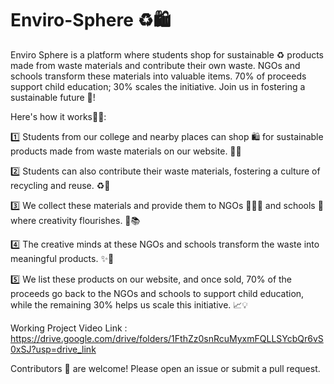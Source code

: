 # Enviro-Sphere ♻️🛍️
Enviro Sphere is a platform where students shop for sustainable ♻️ products made from waste materials and contribute their own waste. NGOs and schools transform these materials into valuable items. 70% of proceeds support child education; 30% scales the initiative. Join us in fostering a sustainable future 🔮!

Here's how it works👷🏻:

1️⃣ Students from our college and nearby places can shop 🛍️ for sustainable products made from waste materials on our website. 🛒💚

2️⃣ Students can also contribute their waste materials, fostering a culture of recycling and reuse. ♻️🌱

3️⃣ We collect these materials and provide them to NGOs 🧑🏻‍🏫 and schools 🏫 where creativity flourishes. 🎨📚

4️⃣ The creative minds at these NGOs and schools transform the waste into meaningful products. ✨🌟

5️⃣ We list these products on our website, and once sold, 70% of the proceeds go back to the NGOs and schools to support child education, while the remaining 30% helps us scale this initiative. 📈💡

Working Project Video Link : https://drive.google.com/drive/folders/1FthZz0snRcuMyxmFQLLSYcbQr6vS0xSJ?usp=drive_link

Contributors 🤝 are welcome! Please open an issue or submit a pull request.
